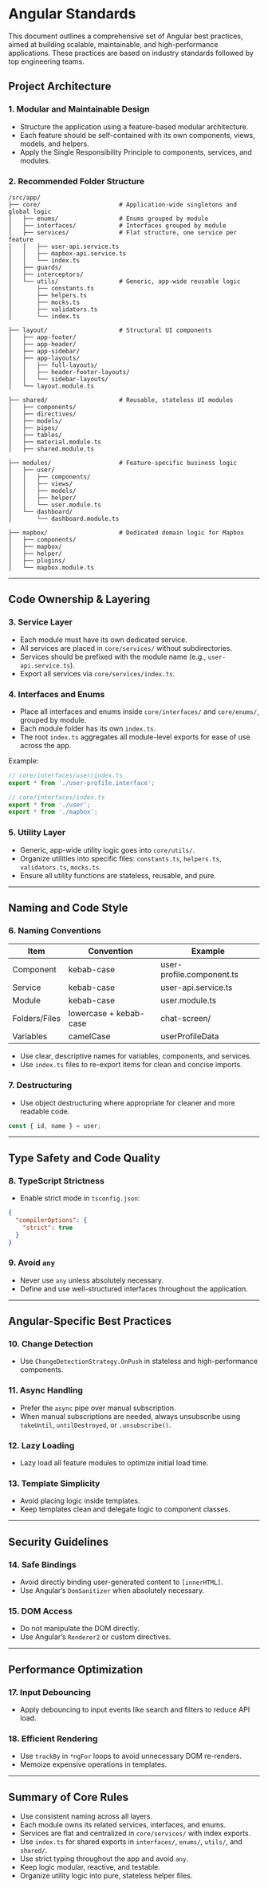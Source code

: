 # Angular Standards

This document outlines a comprehensive set of Angular best practices, aimed at building scalable, maintainable, and high-performance applications. These practices are based on industry standards followed by top engineering teams.


## Project Architecture

### 1. Modular and Maintainable Design

- Structure the application using a feature-based modular architecture.
- Each feature should be self-contained with its own components, views, models, and helpers.
- Apply the Single Responsibility Principle to components, services, and modules.

### 2. Recommended Folder Structure

```
/src/app/
├── core/                      # Application-wide singletons and global logic
│   ├── enums/                 # Enums grouped by module
│   ├── interfaces/            # Interfaces grouped by module
│   ├── services/              # Flat structure, one service per feature
│   │   ├── user-api.service.ts
│   │   ├── mapbox-api.service.ts
│   │   └── index.ts
│   ├── guards/
│   ├── interceptors/
│   └── utils/                 # Generic, app-wide reusable logic
│       ├── constants.ts
│       ├── helpers.ts
│       ├── mocks.ts
│       ├── validators.ts
│       └── index.ts

├── layout/                    # Structural UI components
│   ├── app-footer/
│   ├── app-header/
│   ├── app-sidebar/
│   ├── app-layouts/
│   │   ├── full-layouts/
│   │   ├── header-footer-layouts/
│   │   └── sidebar-layouts/
│   └── layout.module.ts

├── shared/                    # Reusable, stateless UI modules
│   ├── components/
│   ├── directives/
│   ├── models/
│   ├── pipes/
│   ├── tables/
│   ├── material.module.ts
│   ├── shared.module.ts

├── modules/                   # Feature-specific business logic
│   ├── user/
│   │   ├── components/
│   │   ├── views/
│   │   ├── models/
│   │   ├── helper/
│   │   └── user.module.ts
│   └── dashboard/
│       └── dashboard.module.ts

├── mapbox/                    # Dedicated domain logic for Mapbox
│   ├── components/
│   ├── mapbox/
│   ├── helper/
│   ├── plugins/
│   └── mapbox.module.ts

```

---

## Code Ownership & Layering

### 3. Service Layer

- Each module must have its own dedicated service.
- All services are placed in `core/services/` without subdirectories.
- Services should be prefixed with the module name (e.g., `user-api.service.ts`).
- Export all services via `core/services/index.ts`.

### 4. Interfaces and Enums

- Place all interfaces and enums inside `core/interfaces/` and `core/enums/`, grouped by module.
- Each module folder has its own `index.ts`.
- The root `index.ts` aggregates all module-level exports for ease of use across the app.

Example:
```ts
// core/interfaces/user/index.ts
export * from './user-profile.interface';

// core/interfaces/index.ts
export * from './user';
export * from './mapbox';
```

### 5. Utility Layer

- Generic, app-wide utility logic goes into `core/utils/`.
- Organize utilities into specific files: `constants.ts`, `helpers.ts`, `validators.ts`, `mocks.ts`.
- Ensure all utility functions are stateless, reusable, and pure.

---

## Naming and Code Style

### 6. Naming Conventions

| Item         | Convention             | Example                      |
|--------------|------------------------|------------------------------|
| Component    | kebab-case             | user-profile.component.ts    |
| Service      | kebab-case             | user-api.service.ts          |
| Module       | kebab-case             | user.module.ts               |
| Folders/Files| lowercase + kebab-case | chat-screen/                 |
| Variables    | camelCase              | userProfileData              |

- Use clear, descriptive names for variables, components, and services.
- Use `index.ts` files to re-export items for clean and concise imports.

### 7. Destructuring

- Use object destructuring where appropriate for cleaner and more readable code.
```ts
const { id, name } = user;
```

---

## Type Safety and Code Quality

### 8. TypeScript Strictness

- Enable strict mode in `tsconfig.json`:
```json
{
  "compilerOptions": {
    "strict": true
  }
}
```

### 9. Avoid `any`

- Never use `any` unless absolutely necessary.
- Define and use well-structured interfaces throughout the application.

---

## Angular-Specific Best Practices

### 10. Change Detection

- Use `ChangeDetectionStrategy.OnPush` in stateless and high-performance components.

### 11. Async Handling

- Prefer the `async` pipe over manual subscription.
- When manual subscriptions are needed, always unsubscribe using `takeUntil`, `untilDestroyed`, or `.unsubscribe()`.

### 12. Lazy Loading

- Lazy load all feature modules to optimize initial load time.

### 13. Template Simplicity

- Avoid placing logic inside templates.
- Keep templates clean and delegate logic to component classes.

---

## Security Guidelines

### 14. Safe Bindings

- Avoid directly binding user-generated content to `[innerHTML]`.
- Use Angular’s `DomSanitizer` when absolutely necessary.

### 15. DOM Access

- Do not manipulate the DOM directly.
- Use Angular’s `Renderer2` or custom directives.

---

## Performance Optimization

### 17. Input Debouncing

- Apply debouncing to input events like search and filters to reduce API load.

### 18. Efficient Rendering

- Use `trackBy` in `*ngFor` loops to avoid unnecessary DOM re-renders.
- Memoize expensive operations in templates.

---

## Summary of Core Rules

- Use consistent naming across all layers.
- Each module owns its related services, interfaces, and enums.
- Services are flat and centralized in `core/services/` with index exports.
- Use `index.ts` for shared exports in `interfaces/`, `enums/`, `utils/`, and `shared/`.
- Use strict typing throughout the app and avoid `any`.
- Keep logic modular, reactive, and testable.
- Organize utility logic into pure, stateless helper files.
